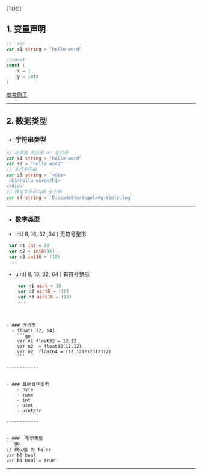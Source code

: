 [TOC]

## 1. 变量声明
```go
//  var 
var s1 string = "hello word"

//const 
const (
	x = 1
	y = iota
)
```
[参考例子](./01-variable.go "例子")

------------


## 2. 数据类型
   -  ### 字符串类型
   ```go
// 必须是 双引号 or 反引号 
var s1 string = "hello word"
var s2 = "hello word"
// 多行字符串
var s3 string = `<div>
	<h1>hello word</h1>
</div>`
// 转义字符可以用 反引号
var s4 string = `D:\codeStore\golang-stoty.log`
```

------------


- ### 数字类型
 -  int( 8, 16, 32 ,64 ) 无符号整形

   ```go
	var n1 int = 18
	var n2 = int8(18)
	var n3 int16 = (18)
	···
```

 - uint( 8, 16, 32, 64 ) 有符号整形

   ```go
	var n1 uint = 18
	var n2 uint8 = (18)
	var n3 uint16 = (18)
	···
```


- ### 浮点型
  - float( 32, 64)
	```go
	var n1 float32 = 12.12
	var n2  = float32(12.12)
	var n2  float64 = (12.121212312312)
	```

------------


- ### 其他数字类型
	- byte
	- rune
	- int
	- uint
	- uintptr

------------


- ###  布尔类型
```go
// 默认值 为 false
var b0 bool
var b1 bool = true
```

------------


